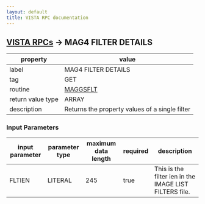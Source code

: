 ```yaml
---
layout: default
title: VISTA RPC documentation
---
```




## [VISTA RPCs](TableOfContent.md) &#8594; MAG4 FILTER DETAILS 

 property | value 
--- | --- 
 label | MAG4 FILTER DETAILS
 tag | GET
 routine | [MAGGSFLT](http://code.osehra.org/dox/Routine_MAGGSFLT_source.html)
 return value type | ARRAY
 description | Returns the property values of a single filter

### Input Parameters

| input parameter | parameter type | maximum data length | required | description | 
| --- | --- | --- | --- | --- | 
| FLTIEN | LITERAL | 245 | true | This is the filter ien in the IMAGE LIST FILTERS file. | 